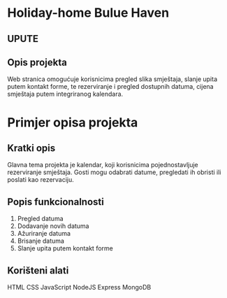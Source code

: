 # Holiday-home Bulue Haven





## UPUTE
## Opis projekta
Web stranica omogućuje korisnicima pregled slika smještaja, slanje upita putem kontakt forme, te rezerviranje i pregled dostupnih datuma, cijena smještaja putem integriranog kalendara.


# Primjer opisa projekta
## Kratki opis
Glavna tema projekta je kalendar, koji korisnicima pojednostavljuje rezerviranje smještaja. Gosti mogu odabrati datume, pregledati ih obristi ili poslati kao rezervaciju.

## Popis funkcionalnosti
1. Pregled datuma
2. Dodavanje novih datuma
3. Ažuriranje datuma
4. Brisanje datuma
5. Slanje upita putem kontakt forme
   
   


## Korišteni alati
HTML
CSS
JavaScript
NodeJS
Express
MongoDB
